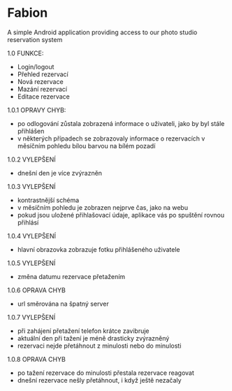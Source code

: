 # Fabion
A simple Android application providing access to our photo studio reservation system


1.0 FUNKCE: 
- Login/logout 
- Přehled rezervací 
- Nová rezervace 
- Mazání rezervací 
- Editace rezervace 

1.0.1 
OPRAVY CHYB: 
- po odlogování zůstala zobrazená informace o uživateli, jako by byl stále přihlášen 
- v některých případech se zobrazovaly informace o rezervacích v měsíčním pohledu bílou barvou na bílém pozadí

1.0.2
VYLEPŠENÍ
- dnešní den je více zvýrazněn

1.0.3
VYLEPŠENÍ
- kontrastnější schéma
- v měsíčním pohledu je zobrazen nejprve čas, jako na webu
- pokud jsou uložené přihlašovací údaje, aplikace vás po spuštění rovnou přihlásí

1.0.4
VYLEPŠENÍ
- hlavní obrazovka zobrazuje fotku přihlášeného uživatele

1.0.5
VYLEPŠENÍ
- změna datumu rezervace přetažením

1.0.6
OPRAVA CHYB
- url směrována na špatný server

1.0.7
VYLEPŠENÍ
- při zahájení přetažení telefon krátce zavibruje
- aktuální den při tažení je méně drasticky zvýrazněný
- rezervaci nejde přetáhnout z minulosti nebo do minulosti

1.0.8
OPRAVA CHYB
- po tažení rezervace do minulosti přestala rezervace reagovat
- dnešní rezervace nešly přetáhnout, i když ještě nezačaly